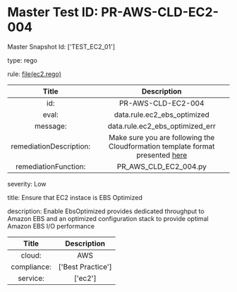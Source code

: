 



# Master Test ID: PR-AWS-CLD-EC2-004


Master Snapshot Id: ['TEST_EC2_01']

type: rego

rule: [file(ec2.rego)]  
  
  
  
  

|Title|Description|
| :---: | :---: |
|id: |PR-AWS-CLD-EC2-004|
|eval: |data.rule.ec2_ebs_optimized|
|message: |data.rule.ec2_ebs_optimized_err|
|remediationDescription: |Make sure you are following the Cloudformation template format presented <a href='https://docs.aws.amazon.com/AWSCloudFormation/latest/UserGuide/aws-properties-ec2-instance.html#cfn-ec2-instance-ebsoptimized' target='_blank'>here</a>|
|remediationFunction: |PR_AWS_CLD_EC2_004.py|


severity: Low

title: Ensure that EC2 instace is EBS Optimized

description: Enable EbsOptimized provides dedicated throughput to Amazon EBS and an optimized configuration stack to provide optimal Amazon EBS I/O performance  
  
  

|Title|Description|
| :---: | :---: |
|cloud: |AWS|
|compliance: |['Best Practice']|
|service: |['ec2']|



[file(ec2.rego)]: https://github.com/prancer-io/prancer-compliance-test/tree/master/aws/cloud/ec2.rego
